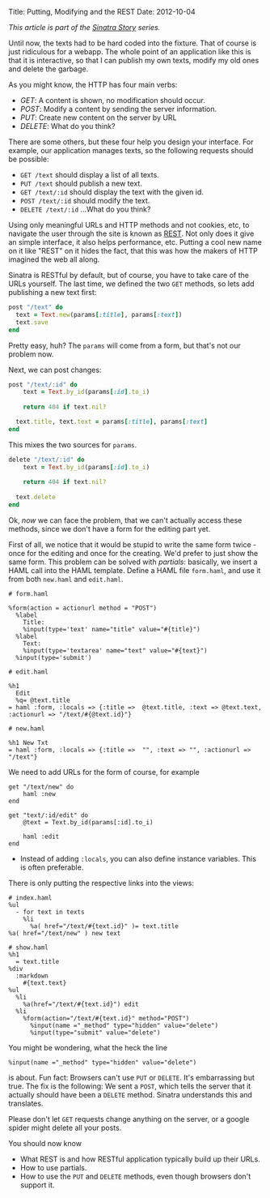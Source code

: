 Title: Putting, Modifying and the REST
Date: 2012-10-04

*This article is part of the [Sinatra Story](|filename|/programming/sinatra_story.md) series.*

Until now, the texts had to be hard coded into the fixture. That of course is
just ridiculous for a webapp. The whole point of an application like this is
that it is interactive, so that I can publish my own texts, modify my old ones
and delete the garbage.

As you might know, the HTTP has four main verbs:

* _GET_: A content is shown, no modification should occur.
* _POST_: Modify a content by sending the server information.
* _PUT_: Create new content on the server by URL
* _DELETE_: What do you think?

There are some others, but these four help you design your interface. For
example, our application manages texts, so the following requests should be
possible:

* `GET /text` should display a list of all texts.
* `PUT /text` should publish a new text.
* `GET /text/:id` should display the text with the given id.
* `POST /text/:id` should modify the text.
* `DELETE /text/:id` ...What do you think?

Using only meaningful URLs and HTTP methods and not cookies, etc, to navigate
the user through the site is known as
[REST](http://en.wikipedia.org/wiki/Representational_state_transfer).
Not only does it give an simple interface, it also helps performance, etc.
Putting a cool new name on it like "REST" on it hides the fact, that this was
how the makers of HTTP imagined the web all along.

Sinatra is RESTful by default, but of course, you have to take care of the
URLs yourself. The last time, we defined the two `GET` methods, so lets add
publishing a new text first:

```ruby
post "/text" do
  text = Text.new(params[:title], params[:text])
  text.save
end
```

Pretty easy, huh? The `params` will come from a form, but that's not our
problem now.

Next, we can post changes:

```ruby
post "/text/:id" do
	text = Text.by_id(params[:id].to_i)
  
	return 404 if text.nil?

  text.title, text.text = params[:title], params[:text]
end
```

This mixes the two sources for `params`.

```ruby
delete "/text/:id" do
	text = Text.by_id(params[:id].to_i)
  
	return 404 if text.nil?
  
  text.delete
end
```

Ok, _now_ we can face the problem, that we can't actually access these
methods, since we don't have a form for the editing part yet.

First of all, we notice that it would be stupid to write the same form twice -
once for the editing and once for the creating. We'd prefer to just show the
same form. This problem can be solved with _partials_: basically, we insert a
HAML call into the HAML template. Define a HAML file `form.haml`, and use it
from both `new.haml` and `edit.haml`.

```haml
# form.haml

%form(action = actionurl method = "POST")
  %label
    Title:
    %input(type='text' name="title" value="#{title}")
  %label
    Text:
    %input(type='textarea' name="text" value="#{text}")
  %input(type='submit')

# edit.haml

%h1
  Edit
  %q= @text.title
= haml :form, :locals => {:title =>  @text.title, :text => @text.text, :actionurl => "/text/#{@text.id}"}

# new.haml

%h1 New Txt
= haml :form, :locals => {:title =>  "", :text => "", :actionurl => "/text"}
```


We need to add URLs for the form of course, for example 

```haml
get "/text/new" do
	haml :new
end

get "text/:id/edit" do
	@text = Text.by_id(params[:id].to_i)

	haml :edit
end
```
* Instead of adding `:locals`, you can also define instance variables. This is
	often preferable.

There is only putting the respective links into the views:

```haml
# index.haml
%ul
  - for text in texts
    %li
      %a( href="/text/#{text.id}" )= text.title
%a( href="/text/new" ) new text

# show.haml
%h1
  = text.title
%div
  :markdown
    #{text.text}
%ul
  %li
    %a(href="/text/#{text.id}") edit
  %li
    %form(action="/text/#{text.id}" method="POST")
      %input(name ="_method" type="hidden" value="delete")
      %input(type="submit" value="delete")
```

You might be wondering, what the heck the line 

```%input(name ="_method" type="hidden" value="delete")```

is about. Fun fact: Browsers can't use `PUT` or `DELETE`. It's embarrassing
but true. The fix is the following: We sent a `POST`, which tells the server
that it actually should have been a `DELETE` method. Sinatra understands this and
translates.

Please don't let `GET` requests change anything on the server, or a google
spider might delete all your posts.

You should now know

* What REST is and how RESTful application typically build up their URLs.
* How to use partials.
* How to use the `PUT` and `DELETE` methods, even though browsers don't
	support it.
